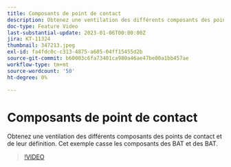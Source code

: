 ```yaml
---
title: Composants de point de contact
description: Obtenez une ventilation des différents composants des points de contact et de leur définition. Cet exemple casse les composants des BAT et des BAT.
doc-type: Feature Video
last-substantial-update: 2023-01-06T00:00:00Z
jira: KT-11324
thumbnail: 347213.jpeg
exl-id: fa4fdc0c-c313-4875-a605-04ff15455d2b
source-git-commit: b60003c6fa73401ca980a46ae47be00a1bb457ae
workflow-type: tm+mt
source-wordcount: '50'
ht-degree: 0%

---
```


# Composants de point de contact

Obtenez une ventilation des différents composants des points de contact et de leur définition. Cet exemple casse les composants des BAT et des BAT.

>[!VIDEO](https://video.tv.adobe.com/v/347213/?quality=12&learn=on)
